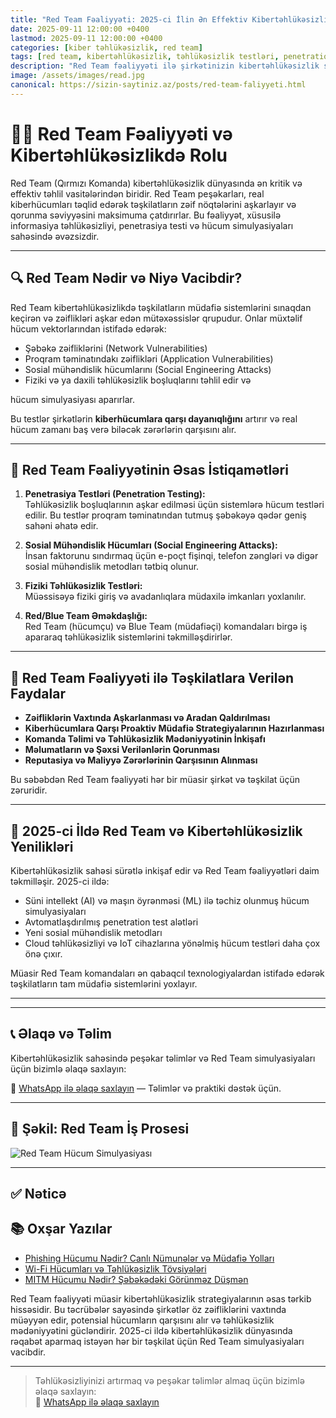 ```yaml
---
title: "Red Team Fəaliyyəti: 2025-ci İlin Ən Effektiv Kibertəhlükəsizlik Strategiyası"
date: 2025-09-11 12:00:00 +0400
lastmod: 2025-09-11 12:00:00 +0400
categories: [kiber təhlükəsizlik, red team]
tags: [red team, kibertəhlükəsizlik, təhlükəsizlik testləri, penetration testing, sosial mühəndislik, hücum simulyasiyası, cybersecurity 2025]
description: "Red Team fəaliyyəti ilə şirkətinizin kibertəhlükəsizlik səviyyəsini artırın. 2025-ci ilin ən qabaqcıl metodları, simulyasiya texnikaları və müdafiə strategiyaları bu yazıda."
image: /assets/images/read.jpg
canonical: https://sizin-saytiniz.az/posts/red-team-faliyyeti.html
---
```


# 👨‍💻 Red Team Fəaliyyəti və Kibertəhlükəsizlikdə Rolu

Red Team (Qırmızı Komanda) kibertəhlükəsizlik dünyasında ən kritik və effektiv təhlil vasitələrindən biridir. Red Team peşəkarları, real kiberhücumları təqlid edərək təşkilatların zəif nöqtələrini aşkarlayır və qorunma səviyyəsini maksimuma çatdırırlar. Bu fəaliyyət, xüsusilə informasiya təhlükəsizliyi, penetrasiya testi və hücum simulyasiyaları sahəsində əvəzsizdir.

---

## 🔍 Red Team Nədir və Niyə Vacibdir?

Red Team kibertəhlükəsizlikdə təşkilatların müdafiə sistemlərini sınaqdan keçirən və zəiflikləri aşkar edən mütəxəssislər qrupudur. Onlar müxtəlif hücum vektorlarından istifadə edərək:

- Şəbəkə zəifliklərini (Network Vulnerabilities)  
- Proqram təminatındakı zəiflikləri (Application Vulnerabilities)  
- Sosial mühəndislik hücumlarını (Social Engineering Attacks)  
- Fiziki və ya daxili təhlükəsizlik boşluqlarını təhlil edir və

hücum simulyasiyası aparırlar.

Bu testlər şirkətlərin **kiberhücumlara qarşı dayanıqlığını** artırır və real hücum zamanı baş verə biləcək zərərlərin qarşısını alır.

---

## 🚀 Red Team Fəaliyyətinin Əsas İstiqamətləri

1. **Penetrasiya Testləri (Penetration Testing):**  
Təhlükəsizlik boşluqlarının aşkar edilməsi üçün sistemlərə hücum testləri edilir. Bu testlər proqram təminatından tutmuş şəbəkəyə qədər geniş sahəni əhatə edir.

2. **Sosial Mühəndislik Hücumları (Social Engineering Attacks):**  
İnsan faktorunu sındırmaq üçün e-poçt fişinqi, telefon zəngləri və digər sosial mühəndislik metodları tətbiq olunur.

3. **Fiziki Təhlükəsizlik Testləri:**  
Müəssisəyə fiziki giriş və avadanlıqlara müdaxilə imkanları yoxlanılır.

4. **Red/Blue Team Əməkdaşlığı:**  
Red Team (hücumçu) və Blue Team (müdafiəçi) komandaları birgə iş apararaq təhlükəsizlik sistemlərini təkmilləşdirirlər.

---

## 🔐 Red Team Fəaliyyəti ilə Təşkilatlara Verilən Faydalar

- **Zəifliklərin Vaxtında Aşkarlanması və Aradan Qaldırılması**  
- **Kiberhücumlara Qarşı Proaktiv Müdafiə Strategiyalarının Hazırlanması**  
- **Komanda Təlimi və Təhlükəsizlik Mədəniyyətinin İnkişafı**  
- **Məlumatların və Şəxsi Verilənlərin Qorunması**  
- **Reputasiya və Maliyyə Zərərlərinin Qarşısının Alınması**

Bu səbəbdən Red Team fəaliyyəti hər bir müasir şirkət və təşkilat üçün zəruridir.

---

## 📅 2025-ci İldə Red Team və Kibertəhlükəsizlik Yenilikləri

Kibertəhlükəsizlik sahəsi sürətlə inkişaf edir və Red Team fəaliyyətləri daim təkmilləşir. 2025-ci ildə:

- Süni intellekt (AI) və maşın öyrənməsi (ML) ilə təchiz olunmuş hücum simulyasiyaları  
- Avtomatlaşdırılmış penetration test alətləri  
- Yeni sosial mühəndislik metodları  
- Cloud təhlükəsizliyi və IoT cihazlarına yönəlmiş hücum testləri daha çox önə çıxır.

Müasir Red Team komandaları ən qabaqcıl texnologiyalardan istifadə edərək təşkilatların tam müdafiə sistemlərini yoxlayır.

---

---

## 📞 Əlaqə və Təlim

Kibertəhlükəsizlik sahəsində peşəkar təlimlər və Red Team simulyasiyaları üçün bizimlə əlaqə saxlayın:

📲 [WhatsApp ilə əlaqə saxlayın](https://wa.me/994555182523?text=Kiber%20təhlükəsizlik%20dərsləri%20ilə%20maraqlanıram) — Təlimlər və praktiki dəstək üçün.

---

## 📸 Şəkil: Red Team İş Prosesi

![Red Team Hücum Simulyasiyası](assets/images/read2.jpg "Red Team Hücum Simulyasiyası")


---

## ✅ Nəticə

## 📚 Oxşar Yazılar

- [Phishing Hücumu Nədir? Canlı Nümunələr və Müdafiə Yolları](/posts/phishing-hucumu-nedir.html)
- [Wi-Fi Hücumları və Təhlükəsizlik Tövsiyələri](/posts/wifi-hucumlari.html)
- [MITM Hücumu Nədir? Şəbəkədəki Görünməz Düşmən](/posts/mitm-hucumu-nedir.html)


Red Team fəaliyyəti müasir kibertəhlükəsizlik strategiyalarının əsas tərkib hissəsidir. Bu təcrübələr sayəsində şirkətlər öz zəifliklərini vaxtında müəyyən edir, potensial hücumların qarşısını alır və təhlükəsizlik mədəniyyətini gücləndirir. 2025-ci ildə kibertəhlükəsizlik dünyasında rəqabət aparmaq istəyən hər bir təşkilat üçün Red Team simulyasiyaları vacibdir.

---

> Təhlükəsizliyinizi artırmaq və peşəkar təlimlər almaq üçün bizimlə əlaqə saxlayın:  
> 📲 [WhatsApp ilə əlaqə saxlayın](https://wa.me/994555182523?text=Kiber%20təhlükəsizlik%20dərsləri%20ilə%20maraqlanıram)
